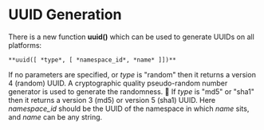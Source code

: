 # UUID Generation
There is a new function **uuid()** which can be used to generate UUIDs on all platforms:

	**uuid([ *type*, [ *namespace_id*, *name* ]])**

If no parameters are specified, or *type* is "random" then it returns a version 4 (random) UUID. A cryptographic quality pseudo-random number generator is used to generate the randomness.

If *type* is "md5" or "sha1" then it returns a version 3 (md5) or version 5 (sha1) UUID. Here *namespace_id* should be the UUID of the namespace in which *name* sits, and *name* can be any string.
